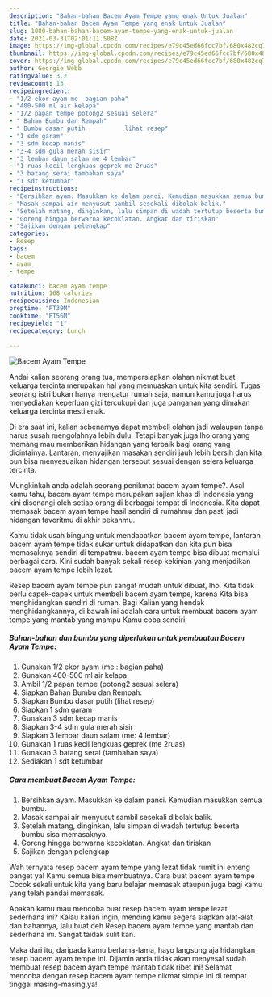```yaml
---
description: "Bahan-bahan Bacem Ayam Tempe yang enak Untuk Jualan"
title: "Bahan-bahan Bacem Ayam Tempe yang enak Untuk Jualan"
slug: 1080-bahan-bahan-bacem-ayam-tempe-yang-enak-untuk-jualan
date: 2021-03-31T02:01:11.508Z
image: https://img-global.cpcdn.com/recipes/e79c45ed66fcc7bf/680x482cq70/bacem-ayam-tempe-foto-resep-utama.jpg
thumbnail: https://img-global.cpcdn.com/recipes/e79c45ed66fcc7bf/680x482cq70/bacem-ayam-tempe-foto-resep-utama.jpg
cover: https://img-global.cpcdn.com/recipes/e79c45ed66fcc7bf/680x482cq70/bacem-ayam-tempe-foto-resep-utama.jpg
author: Georgie Webb
ratingvalue: 3.2
reviewcount: 13
recipeingredient:
- "1/2 ekor ayam me  bagian paha"
- "400-500 ml air kelapa"
- "1/2 papan tempe potong2 sesuai selera"
- " Bahan Bumbu dan Rempah"
- " Bumbu dasar putih           lihat resep"
- "1 sdm garam"
- "3 sdm kecap manis"
- "3-4 sdm gula merah sisir"
- "3 lembar daun salam me 4 lembar"
- "1 ruas kecil lengkuas geprek me 2ruas"
- "3 batang serai tambahan saya"
- "1 sdt ketumbar"
recipeinstructions:
- "Bersihkan ayam. Masukkan ke dalam panci. Kemudian masukkan semua bumbu."
- "Masak sampai air menyusut sambil sesekali dibolak balik."
- "Setelah matang, dinginkan, lalu simpan di wadah tertutup beserta bumbu sisa memasaknya."
- "Goreng hingga berwarna kecoklatan. Angkat dan tiriskan"
- "Sajikan dengan pelengkap"
categories:
- Resep
tags:
- bacem
- ayam
- tempe

katakunci: bacem ayam tempe 
nutrition: 168 calories
recipecuisine: Indonesian
preptime: "PT39M"
cooktime: "PT56M"
recipeyield: "1"
recipecategory: Lunch

---
```



![Bacem Ayam Tempe](https://img-global.cpcdn.com/recipes/e79c45ed66fcc7bf/680x482cq70/bacem-ayam-tempe-foto-resep-utama.jpg)

Andai kalian seorang orang tua, mempersiapkan olahan nikmat buat keluarga tercinta merupakan hal yang memuaskan untuk kita sendiri. Tugas seorang istri bukan hanya mengatur rumah saja, namun kamu juga harus menyediakan keperluan gizi tercukupi dan juga panganan yang dimakan keluarga tercinta mesti enak.

Di era  saat ini, kalian sebenarnya dapat membeli olahan jadi walaupun tanpa harus susah mengolahnya lebih dulu. Tetapi banyak juga lho orang yang memang mau memberikan hidangan yang terbaik bagi orang yang dicintainya. Lantaran, menyajikan masakan sendiri jauh lebih bersih dan kita pun bisa menyesuaikan hidangan tersebut sesuai dengan selera keluarga tercinta. 



Mungkinkah anda adalah seorang penikmat bacem ayam tempe?. Asal kamu tahu, bacem ayam tempe merupakan sajian khas di Indonesia yang kini disenangi oleh setiap orang di berbagai tempat di Indonesia. Kita dapat memasak bacem ayam tempe hasil sendiri di rumahmu dan pasti jadi hidangan favoritmu di akhir pekanmu.

Kamu tidak usah bingung untuk mendapatkan bacem ayam tempe, lantaran bacem ayam tempe tidak sukar untuk didapatkan dan kita pun bisa memasaknya sendiri di tempatmu. bacem ayam tempe bisa dibuat memalui berbagai cara. Kini sudah banyak sekali resep kekinian yang menjadikan bacem ayam tempe lebih lezat.

Resep bacem ayam tempe pun sangat mudah untuk dibuat, lho. Kita tidak perlu capek-capek untuk membeli bacem ayam tempe, karena Kita bisa menghidangkan sendiri di rumah. Bagi Kalian yang hendak menghidangkannya, di bawah ini adalah cara untuk membuat bacem ayam tempe yang mantab yang mampu Kamu coba sendiri.

<!--inarticleads1-->

##### Bahan-bahan dan bumbu yang diperlukan untuk pembuatan Bacem Ayam Tempe:

1. Gunakan 1/2 ekor ayam (me : bagian paha)
1. Gunakan 400-500 ml air kelapa
1. Ambil 1/2 papan tempe (potong2 sesuai selera)
1. Siapkan  Bahan Bumbu dan Rempah:
1. Siapkan  Bumbu dasar putih           (lihat resep)
1. Siapkan 1 sdm garam
1. Gunakan 3 sdm kecap manis
1. Siapkan 3-4 sdm gula merah sisir
1. Siapkan 3 lembar daun salam (me: 4 lembar)
1. Gunakan 1 ruas kecil lengkuas geprek (me 2ruas)
1. Gunakan 3 batang serai (tambahan saya)
1. Sediakan 1 sdt ketumbar




<!--inarticleads2-->

##### Cara membuat Bacem Ayam Tempe:

1. Bersihkan ayam. Masukkan ke dalam panci. Kemudian masukkan semua bumbu.
1. Masak sampai air menyusut sambil sesekali dibolak balik.
1. Setelah matang, dinginkan, lalu simpan di wadah tertutup beserta bumbu sisa memasaknya.
1. Goreng hingga berwarna kecoklatan. Angkat dan tiriskan
1. Sajikan dengan pelengkap




Wah ternyata resep bacem ayam tempe yang lezat tidak rumit ini enteng banget ya! Kamu semua bisa membuatnya. Cara buat bacem ayam tempe Cocok sekali untuk kita yang baru belajar memasak ataupun juga bagi kamu yang telah pandai memasak.

Apakah kamu mau mencoba buat resep bacem ayam tempe lezat sederhana ini? Kalau kalian ingin, mending kamu segera siapkan alat-alat dan bahannya, lalu buat deh Resep bacem ayam tempe yang mantab dan sederhana ini. Sangat taidak sulit kan. 

Maka dari itu, daripada kamu berlama-lama, hayo langsung aja hidangkan resep bacem ayam tempe ini. Dijamin anda tiidak akan menyesal sudah membuat resep bacem ayam tempe mantab tidak ribet ini! Selamat mencoba dengan resep bacem ayam tempe nikmat simple ini di tempat tinggal masing-masing,ya!.

